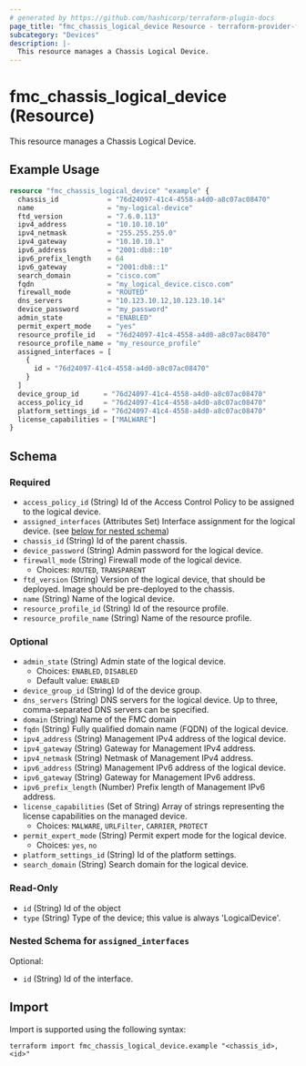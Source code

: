 ```yaml
---
# generated by https://github.com/hashicorp/terraform-plugin-docs
page_title: "fmc_chassis_logical_device Resource - terraform-provider-fmc"
subcategory: "Devices"
description: |-
  This resource manages a Chassis Logical Device.
---
```


# fmc_chassis_logical_device (Resource)

This resource manages a Chassis Logical Device.

## Example Usage

```terraform
resource "fmc_chassis_logical_device" "example" {
  chassis_id            = "76d24097-41c4-4558-a4d0-a8c07ac08470"
  name                  = "my-logical-device"
  ftd_version           = "7.6.0.113"
  ipv4_address          = "10.10.10.10"
  ipv4_netmask          = "255.255.255.0"
  ipv4_gateway          = "10.10.10.1"
  ipv6_address          = "2001:db8::10"
  ipv6_prefix_length    = 64
  ipv6_gateway          = "2001:db8::1"
  search_domain         = "cisco.com"
  fqdn                  = "my_logical_device.cisco.com"
  firewall_mode         = "ROUTED"
  dns_servers           = "10.123.10.12,10.123.10.14"
  device_password       = "my_password"
  admin_state           = "ENABLED"
  permit_expert_mode    = "yes"
  resource_profile_id   = "76d24097-41c4-4558-a4d0-a8c07ac08470"
  resource_profile_name = "my_resource_profile"
  assigned_interfaces = [
    {
      id = "76d24097-41c4-4558-a4d0-a8c07ac08470"
    }
  ]
  device_group_id      = "76d24097-41c4-4558-a4d0-a8c07ac08470"
  access_policy_id     = "76d24097-41c4-4558-a4d0-a8c07ac08470"
  platform_settings_id = "76d24097-41c4-4558-a4d0-a8c07ac08470"
  license_capabilities = ["MALWARE"]
}
```

<!-- schema generated by tfplugindocs -->
## Schema

### Required

- `access_policy_id` (String) Id of the Access Control Policy to be assigned to the logical device.
- `assigned_interfaces` (Attributes Set) Interface assignment for the logical device. (see [below for nested schema](#nestedatt--assigned_interfaces))
- `chassis_id` (String) Id of the parent chassis.
- `device_password` (String) Admin password for the logical device.
- `firewall_mode` (String) Firewall mode of the logical device.
  - Choices: `ROUTED`, `TRANSPARENT`
- `ftd_version` (String) Version of the logical device, that should be deployed. Image should be pre-deployed to the chassis.
- `name` (String) Name of the logical device.
- `resource_profile_id` (String) Id of the resource profile.
- `resource_profile_name` (String) Name of the resource profile.

### Optional

- `admin_state` (String) Admin state of the logical device.
  - Choices: `ENABLED`, `DISABLED`
  - Default value: `ENABLED`
- `device_group_id` (String) Id of the device group.
- `dns_servers` (String) DNS servers for the logical device. Up to three, comma-separated DNS servers can be specified.
- `domain` (String) Name of the FMC domain
- `fqdn` (String) Fully qualified domain name (FQDN) of the logical device.
- `ipv4_address` (String) Management IPv4 address of the logical device.
- `ipv4_gateway` (String) Gateway for Management IPv4 address.
- `ipv4_netmask` (String) Netmask of Management IPv4 address.
- `ipv6_address` (String) Management IPv6 address of the logical device.
- `ipv6_gateway` (String) Gateway for Management IPv6 address.
- `ipv6_prefix_length` (Number) Prefix length of Management IPv6 address.
- `license_capabilities` (Set of String) Array of strings representing the license capabilities on the managed device.
  - Choices: `MALWARE`, `URLFilter`, `CARRIER`, `PROTECT`
- `permit_expert_mode` (String) Permit expert mode for the logical device.
  - Choices: `yes`, `no`
- `platform_settings_id` (String) Id of the platform settings.
- `search_domain` (String) Search domain for the logical device.

### Read-Only

- `id` (String) Id of the object
- `type` (String) Type of the device; this value is always 'LogicalDevice'.

<a id="nestedatt--assigned_interfaces"></a>
### Nested Schema for `assigned_interfaces`

Optional:

- `id` (String) Id of the interface.

## Import

Import is supported using the following syntax:

```shell
terraform import fmc_chassis_logical_device.example "<chassis_id>,<id>"
```
